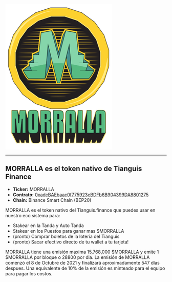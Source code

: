 ![image info](./images/morralla-texto.png)

---

## MORRALLA es el token nativo de Tianguis Finance

- **Ticker:** MORRALLA
- **Contrato:** [0xadcBAEbaac0f775923eBDFb6B904399DA8801275](https://bscscan.com/address/0xadcBAEbaac0f775923eBDFb6B904399DA8801275)
- **Chain:** Binance Smart Chain (BEP20)

MORRALLA es el token nativo del Tianguis.finance que puedes usar en nuestro eco sistema para:

- Stakear en la Tanda y Auto Tanda
- Stakear en los Puestos para ganar mas $MORRALLA
- (pronto) Comprar boletos de la loteria del Tianguis
- (pronto) Sacar efectivo directo de tu wallet a tu tarjeta!

MORRALLA tiene una emisión maxima 15,768,000 $MORRALLA y emite 1 $MORRALLA por bloque o 28800 por dia. La emisión de MORRALLA comenzó el 8 de Octubre de 2021 y finalizará aproximadamente 547 días despues. Una equivalente de 10% de la emisión es minteado para el equipo para pagar los costos.
